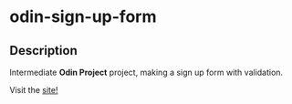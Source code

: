 # odin-sign-up-form

## Description
Intermediate **Odin Project** project, making a sign up form with validation.

Visit the [site!](https://brendokht.github.io/odin-sign-up-form/)
